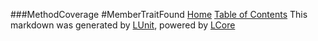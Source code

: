 ###MethodCoverage
#MemberTraitFound
[Home](../../README.md) [Table of Contents](../../TableOfContents.md)
This markdown was generated by [LUnit](https://github.com/CodeSingularity/LUnit), powered by [LCore](https://github.com/CodeSingularity/LCore)
